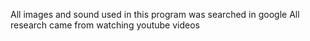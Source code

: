 All images and sound used in this program was searched in google
All research came from watching youtube videos
